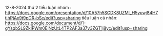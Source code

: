 12-8-2024 thứ 2 
tiểu luận nhóm : https://docs.google.com/presentation/d/10A57h5SCDK8UZMl_H5yuwj84H7tihPjAx9t9pDR-bSc/edit?usp=sharing
tiểu luận cá nhân: https://docs.google.com/document/d/1-gYsqbSL9ZklPWm0EjNzUtL4TP2AF3a37v3ZGT1j8yc/edit?usp=sharing
